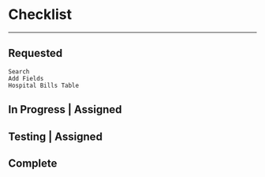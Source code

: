 # Checklist
--------------------------
## Requested
	Search
	Add Fields
	Hospital Bills Table
## In Progress 		| Assigned

## Testing 			| Assigned

## Complete